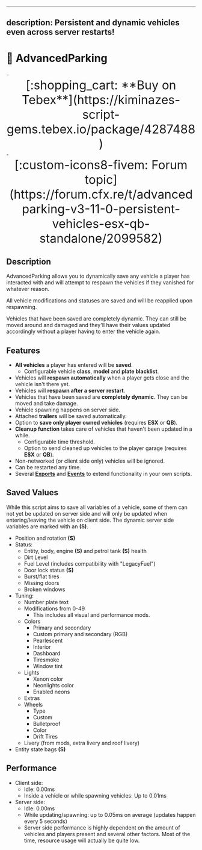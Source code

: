 ﻿
---
description: Persistent and dynamic vehicles even across server restarts!
---

# 🚙 AdvancedParking

<div class="grid cards" markdown>
- <center><span style="font-size: 32px;">[:shopping_cart: **Buy on Tebex**](https://kiminazes-script-gems.tebex.io/package/4287488)</span></center>
- <center><span style="font-size: 32px;">[:custom-icons8-fivem: Forum topic](https://forum.cfx.re/t/advancedparking-v3-11-0-persistent-vehicles-esx-qb-standalone/2099582)</span></center>
</div>

## Description

AdvancedParking allows you to dynamically save any vehicle a player has interacted with and will 
attempt to respawn the vehicles if they vanished for whatever reason.

All vehicle modifications and statuses are saved and will be reapplied upon respawning.

Vehicles that have been saved are completely dynamic. They can still be moved around and damaged 
and they'll have their values updated accordingly without a player having to enter the vehicle 
again.

<div class="youtube-placeholder" data-videotitle="AdvancedParking Showcase" data-videoid="_escgRkeOJc"></div>

## Features

* **All vehicles** a player has entered will be **saved**.
  * Configurable vehicle **class**, **model** and **plate blacklist**.
* Vehicles will **respawn automatically** when a player gets close and the vehicle isn't there yet.
* Vehicles will **respawn after a server restart**.
* Vehicles that have been saved are **completely dynamic**. They can be moved and take damage.
* Vehicle spawning happens on server side.
* Attached **trailers** will be saved automatically.
* Option to **save only player owned vehicles** (requires **ESX** or **QB**).
* **Cleanup function** takes care of vehicles that haven't been updated in a while.
  * Configurable time threshold.
  * Option to send cleaned up vehicles to the player garage (requires **ESX** or **QB**).
* Non-networked (or client side only) vehicles will be ignored.
* Can be restarted any time.
* Several [**Exports**](https://docs.kiminaze.de/scripts/advancedparking/exports-server) and 
  [**Events**](https://docs.kiminaze.de/scripts/advancedparking/server-events) to extend 
  functionality in your own scripts.

## Saved Values

While this script aims to save all variables of a vehicle, some of them can not yet be updated on 
server side and will only be updated when entering/leaving the vehicle on client side. The dynamic 
server side variables are marked with an **(S)**.

* Position and rotation **(S)**
* Status:
  * Entity, body, engine **(S)** and petrol tank **(S)** health
  * Dirt Level
  * Fuel Level (includes compatibility with "LegacyFuel")
  * Door lock status **(S)**
  * Burst/flat tires
  * Missing doors
  * Broken windows
* Tuning:
  * Number plate text
  * Modifications from 0-49
    * This includes all visual and performance mods.
  * Colors
    * Primary and secondary
    * Custom primary and secondary (RGB)
    * Pearlescent
    * Interior
    * Dashboard
    * Tiresmoke
    * Window tint
  * Lights
    * Xenon color
    * Neonlights color
    * Enabled neons
  * Extras
  * Wheels
    * Type
    * Custom
    * Bulletproof
    * Color
    * Drift Tires
  * Livery (from mods, extra livery and roof livery)
* Entity state bags **(S)**

## Performance

* Client side:
  * Idle: 0.00ms
  * Inside a vehicle or while spawning vehicles: Up to 0.01ms
* Server side:
  * Idle: 0.00ms
  * While updating/spawning: up to 0.05ms on average (updates happen every 5 seconds)
  * Server side performance is highly dependent on the amount of vehicles and players present and 
    several other factors. Most of the time, resource usage will actually be quite low.